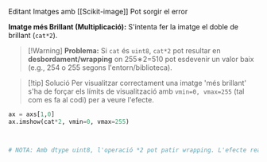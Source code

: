 Editant Imatges amb [[Scikit-image]] Pot sorgir el error

**Imatge més Brillant (Multiplicació):** S'intenta fer la imatge el doble de brillant (`cat*2`).

>[!Warning] **Problema:**
> Si `cat` és `uint8`, `cat*2` pot resultar en **desbordament/wrapping** on 255∗2=510 pot esdevenir un valor baix (e.g., 254 o 255 segons l'entorn/biblioteca).

>[!tip] Solució
>Per visualitzar correctament una imatge 'més brillant' s'ha de forçar els límits de visualització amb `vmin=0, vmax=255` (tal com es fa al codi) per a veure l'efecte.


```python
ax = axs[1,0]
ax.imshow(cat*2, vmin=0, vmax=255) 



# NOTA: Amb dtype uint8, l'operació *2 pot patir wrapping. L'efecte real depèn de la implementació.
```